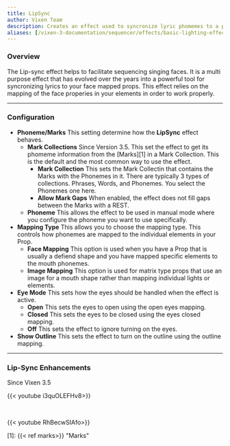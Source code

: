 ```yaml
---
title: LipSync
author: Vixen Team
description: Creates an effect used to syncronize lyric phomemes to a prop.
aliases: [/vixen-3-documentation/sequencer/effects/basic-lighting-effects/lipsync/]
---
```


### Overview

The Lip-sync effect helps to facilitate sequencing singing faces. It is a multi purpose effect that has evolved over the years into a powerful tool for syncronizing lyrics to your face mapped props. This effect relies on the mapping of the face properies in your elements in order to work properly.

---

### Configuration

* **Phoneme/Marks** This setting determine how the **LipSync** effect behaves.
  * **Mark Collections** Since Version 3.5. This set the effect to get its phomeme information from the [Marks][1] in a Mark Collection. This is the default and the most common way to use the effect.
    * **Mark Collection** This sets the Mark Collectin that contains the Marks with the Phonemes in it. There are typically 3 types of collections. Phrases, Words, and Phonemes. You select the Phonemes one here.
    * **Allow Mark Gaps** When enabled, the effect does not fill gaps between the Marks with a REST.
  * **Phoneme** This allows the effect to be used in manual mode where you configure the phoneme you want to use specifically.
* **Mapping Type** This allows you to choose the mapping type. This controls how phonemes are mapped to the individual elements in your Prop.
  * **Face Mapping** This option is used when you have a Prop that is usually a defiend shape and you have mapped specific elements to the mouth phonemes.
  * **Image Mapping** This option is used for matrix type props that use an image for a mouth shape rather than mapping individual lights or elements.
* **Eye Mode** This sets how the eyes should be handled when the effect is active.
  * **Open** This sets the eyes to open using the open eyes mapping.
  * **Closed** This sets the eyes to be closed using the eyes closed mapping.
  * **Off** This sets the effect to ignore turning on the eyes.
* **Show Outline** This sets the effect to turn on the outline using the outline mapping.

---

### Lip-Sync Enhancements

Since Vixen 3.5

{{< youtube i3quOLEFHv8>}}

&nbsp;

{{< youtube RhBecwSIAfo>}}

[1]: {{< ref marks>}} "Marks"
